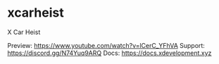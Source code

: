# xcarheist
X Car Heist

Preview: https://www.youtube.com/watch?v=lCerC_YFhVA
Support: https://discord.gg/N74Yuq9ARQ
Docs: https://docs.xdevelopment.xyz
